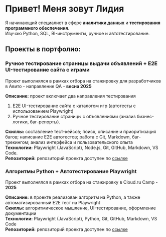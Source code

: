 # Привет! Меня зовут Лидия
Я начинающий специалист в сфере **аналитики данных** и **тестирования программного обеспечения**.  
Изучаю Python, SQL, BI-инструменты, ручное и автотестирование.

## Проекты в портфолио:

### Ручное тестирование страницы выдачи объявлений + E2E UI-тестирование сайта с играми
Проект выполнялся в рамках отбора на стажировку для разработчиков в Авито - направление QA - **весна 2025**

**Описание:** проект включает два направления тестирования
1. E2E UI-тестирование сайта с каталогом игр (автотесты с использованием Playwright)
2. Ручное тестирование страницы с объявлениями (анализ бизнес-логики, баг-репорты).  

**Скиллы:** составление тест-кейсов; поиск, описание и приоритизация багов; написание E2E автотестов; работа с Git, Markdown, баг-трекингом; анализ интерфейса и пользовательского опыта    
**Технологии:** Playwright (JavaScript), Node.js, Git, GitHub, Markdown, VS Code.  
**Репозиторий:** репозиторий проекта доступен по [ссылке](https://github.com/lidaEYE/avito-QA-trainee-spring-2025/tree/main)

### Алгоритмы Python + Автотестирование Playwright  
Проект выполнялся в рамках отбора на стажировку в Cloud.ru Camp - **2025**  

**Описание:** в проекте реализован алгоритм на Python, а также автоматизированный E2E тест на Playwright    
**Скиллы:** алгоритмическое мышление, UI-тестирование, оформление документации     
**Технологии:** Playwright (JavaScript), Python, Git, GitHub, Markdown, VS Code     
**Репозиторий:** репозиторий проекта доступен по [ссылке](https://github.com/lidaEYE/cloudcamp-qa-2025)

